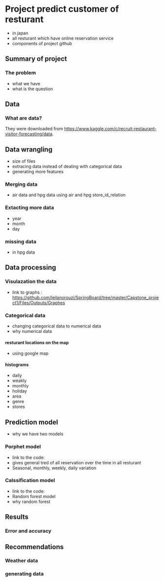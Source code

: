# Project predict customer of resturant 
- in japan
- all resturant which have online reservation service
- components of project github
## Summary of project
### The problem
- what we have 
- what is the question
## Data
### What are data?
They were downloaded from https://www.kaggle.com/c/recruit-restaurant-visitor-forecasting/data.

## Data wrangling
- size of files
- extracing data instead of dealing with categorical data
- generating more features
### Merging data
- air data and hpg data using air and hpg store_id_relation
### Extacting more data
- year
- month
- day
### missing data
- in hpg data
## Data processing
### Visulazation the data
- link to graphs : https://github.com/leilanorouzi/SpringBoard/tree/master/Capstone_project1/Files/Outputs/Graphes
### Categorical data
- changing categorical data to numerical data
- why numerical data
#### resturant locations on the map
- using google map
#### histograms
- daily
- weakly
- monthly
- holiday
- area
- genre
- stores
## Prediction model
- why we have two models
### Porphet model
- link to the code: 
- gives general tred of all reservation over the time in all resturant
- Seasonal, monthly, weekly, daily variation
### Calssification model
- link to the code: 
- Random forest model
- why random forest
## Results
### Error and accuracy
## Recommendations
### Weather data
### generating data
